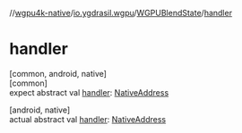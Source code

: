 //[wgpu4k-native](../../../index.md)/[io.ygdrasil.wgpu](../index.md)/[WGPUBlendState](index.md)/[handler](handler.md)

# handler

[common, android, native]\
[common]\
expect abstract val [handler](handler.md): [NativeAddress](../../ffi/-native-address/index.md)

[android, native]\
actual abstract val [handler](handler.md): [NativeAddress](../../ffi/-native-address/index.md)
